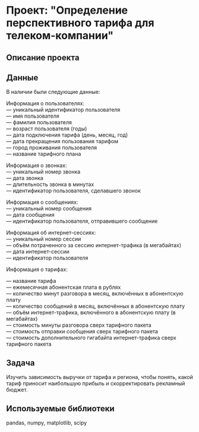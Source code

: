# **Проект: "Определение перспективного тарифа для телеком-компании"**

## **Описание проекта**

## **Данные**

В наличии были следующие данные:

Информация о пользователях:  
— уникальный идентификатор пользователя  
— имя пользователя  
— фамилия пользователя  
— возраст пользователя (годы)  
— дата подключения тарифа (день, месяц, год)  
— дата прекращения пользования тарифом  
— город проживания пользователя  
— название тарифного плана  

Информация о звонках:  
— уникальный номер звонка  
— дата звонка  
— длительность звонка в минутах  
— идентификатор пользователя, сделавшего звонок  

Информация о сообщениях:  
— уникальный номер сообщения  
— дата сообщения  
— идентификатор пользователя, отправившего сообщение  

Информация об интернет-сессиях:  
— уникальный номер сессии  
— объём потраченного за сессию интернет-трафика (в мегабайтах)  
— дата интернет-сессии  
— идентификатор пользователя  

Информация о тарифах:  

— название тарифа  
— ежемесячная абонентская плата в рублях  
— количество минут разговора в месяц, включённых в абонентскую плату  
— количество сообщений в месяц, включённых в абонентскую плату  
— объём интернет-трафика, включённого в абонентскую плату (в мегабайтах)  
— стоимость минуты разговора сверх тарифного пакета  
— стоимость отправки сообщения сверх тарифного пакета  
— стоимость дополнительного гигабайта интернет-трафика сверх тарифного пакета  

## **Задача**

Изучить зависимость выручки от тарифа и региона, чтобы понять, какой тариф приносит наибольшую прибыль и скорректировать рекламный бюджет.

## **Используемые библиотеки**

pandas, numpy, matplotlib, scipy
